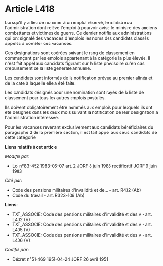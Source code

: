 # Article L418

Lorsqu'il y a lieu de nommer à un emploi réservé, le ministre ou l'administration dont relève l'emploi à pourvoir avise le
ministre des anciens combattants et victimes de guerre. Ce dernier notifie aux administrations qui ont signalé des vacances
d'emplois les noms des candidats classés appelés à combler ces vacances.

Ces désignations sont opérées suivant le rang de classement en commençant par les emplois appartenant à la catégorie la plus
élevée. Il n'est fait appel aux candidats figurant sur la liste provisoire qu'en cas d'épuisement de la liste générale
annuelle.

Les candidats sont informés de la notification prévue au premier alinéa et de la date à laquelle elle a été faite.

Les candidats désignés pour une nomination sont rayés de la liste de classement pour tous les autres emplois postulés.

Ils doivent obligatoirement être nommés aux emplois pour lesquels ils ont été désignés dans les deux mois suivant la
notification de leur désignation à l'administration intéressée.

Pour les vacances revenant exclusivement aux candidats bénéficiaires du paragraphe 2 de la première section, il est fait
appel aux seuls candidats de cette catégorie.

**Liens relatifs à cet article**

_Modifié par_:

  - Loi n°83-452 1983-06-07 art. 2 JORF 8 juin 1983 rectificatif JORF 9 juin 1983

_Cité par_:

  - Code des pensions militaires d'invalidité et de... - art. R432 (Ab)
  - Code du travail - art. R323-106 (Ab)

**Liens**:

  - TXT_ASSOCIE: Code des pensions militaires d'invalidité et des v - art. L402 (V)
  - TXT_ASSOCIE: Code des pensions militaires d'invalidité et des v - art. L405 (V)
  - TXT_ASSOCIE: Code des pensions militaires d'invalidité et des v - art. L406 (V)

_Codifié par_:

  - Décret n°51-469 1951-04-24 JORF 26 avril 1951
